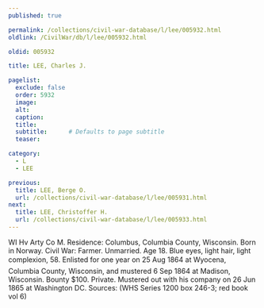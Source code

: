```yaml
---
published: true

permalink: /collections/civil-war-database/l/lee/005932.html
oldlink: /CivilWar/db/l/lee/005932.html

oldid: 005932

title: LEE, Charles J.

pagelist:
  exclude: false
  order: 5932
  image: 
  alt:
  caption:
  title:
  subtitle:      # Defaults to page subtitle
  teaser:

category: 
  - L 
  - LEE

previous:
  title: LEE, Berge O.
  url: /collections/civil-war-database/l/lee/005931.html  
next:
  title: LEE, Christoffer H.
  url: /collections/civil-war-database/l/lee/005933.html   
---
```

WI Hv Arty Co M. Residence: Columbus, Columbia County, Wisconsin. Born in Norway. Civil War: Farmer. Unmarried. Age 18. Blue eyes, light hair, light complexion, 5&#146;8&#148;. Enlisted for one year on 25 Aug 1864 at Wyocena, Columbia County, Wisconsin, and mustered 6 Sep 1864 at Madison, Wisconsin. Bounty $100. Private. Mustered out with his company on 26 Jun 1865 at Washington DC. Sources: (WHS Series 1200 box 246-3; red book vol 6)